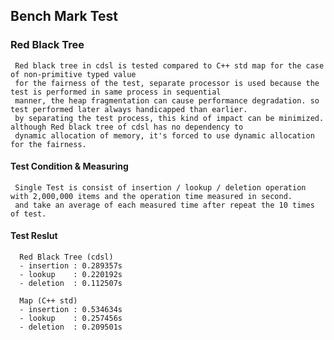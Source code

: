 ## Bench Mark Test

### Red Black Tree  
     Red black tree in cdsl is tested compared to C++ std map for the case of non-primitive typed value
     for the fairness of the test, separate processor is used because the test is performed in same process in sequential
     manner, the heap fragmentation can cause performance degradation. so test performed later always handicapped than earlier.
     by separating the test process, this kind of impact can be minimized. although Red black tree of cdsl has no dependency to
     dynamic allocation of memory, it's forced to use dynamic allocation for the fairness.  

#### Test Condition & Measuring
     Single Test is consist of insertion / lookup / deletion operation with 2,000,000 items and the operation time measured in second.
     and take an average of each measured time after repeat the 10 times of test.
     
#### Test Reslut    
      Red Black Tree (cdsl) 
      - insertion : 0.289357s
      - lookup    : 0.220192s
      - deletion  : 0.112507s
      
      Map (C++ std)
      - insertion : 0.534634s
      - lookup    : 0.257456s
      - deletion  : 0.209501s    
     
        
     